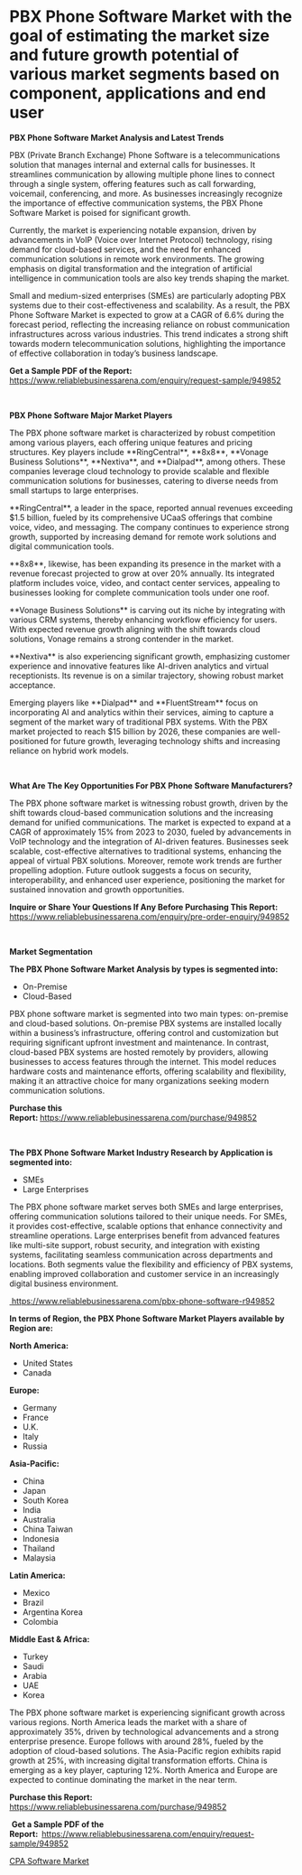 <p><h1>PBX Phone Software Market with the goal of estimating the market size and future growth potential of various market segments based on component, applications and end user</h1></p><p><strong>PBX Phone Software Market Analysis and Latest Trends</strong></p>
<p><p>PBX (Private Branch Exchange) Phone Software is a telecommunications solution that manages internal and external calls for businesses. It streamlines communication by allowing multiple phone lines to connect through a single system, offering features such as call forwarding, voicemail, conferencing, and more. As businesses increasingly recognize the importance of effective communication systems, the PBX Phone Software Market is poised for significant growth.</p><p>Currently, the market is experiencing notable expansion, driven by advancements in VoIP (Voice over Internet Protocol) technology, rising demand for cloud-based services, and the need for enhanced communication solutions in remote work environments. The growing emphasis on digital transformation and the integration of artificial intelligence in communication tools are also key trends shaping the market. </p><p>Small and medium-sized enterprises (SMEs) are particularly adopting PBX systems due to their cost-effectiveness and scalability. As a result, the PBX Phone Software Market is expected to grow at a CAGR of 6.6% during the forecast period, reflecting the increasing reliance on robust communication infrastructures across various industries. This trend indicates a strong shift towards modern telecommunication solutions, highlighting the importance of effective collaboration in today’s business landscape.</p></p>
<p><strong>Get a Sample PDF of the Report:&nbsp;</strong> <a href="https://www.reliablebusinessarena.com/enquiry/request-sample/949852?utm_campaign=2112&utm_medium=2&utm_source=Github&utm_content=ia&utm_term=05032025&utm_id=pbx-phone-software">https://www.reliablebusinessarena.com/enquiry/request-sample/949852</a></p>
<p>&nbsp;</p>
<p><strong>PBX Phone Software Major Market Players</strong></p>
<p><p>The PBX phone software market is characterized by robust competition among various players, each offering unique features and pricing structures. Key players include **RingCentral**, **8x8**, **Vonage Business Solutions**, **Nextiva**, and **Dialpad**, among others. These companies leverage cloud technology to provide scalable and flexible communication solutions for businesses, catering to diverse needs from small startups to large enterprises.</p><p>**RingCentral**, a leader in the space, reported annual revenues exceeding $1.5 billion, fueled by its comprehensive UCaaS offerings that combine voice, video, and messaging. The company continues to experience strong growth, supported by increasing demand for remote work solutions and digital communication tools.</p><p>**8x8**, likewise, has been expanding its presence in the market with a revenue forecast projected to grow at over 20% annually. Its integrated platform includes voice, video, and contact center services, appealing to businesses looking for complete communication tools under one roof.</p><p>**Vonage Business Solutions** is carving out its niche by integrating with various CRM systems, thereby enhancing workflow efficiency for users. With expected revenue growth aligning with the shift towards cloud solutions, Vonage remains a strong contender in the market.</p><p>**Nextiva** is also experiencing significant growth, emphasizing customer experience and innovative features like AI-driven analytics and virtual receptionists. Its revenue is on a similar trajectory, showing robust market acceptance.</p><p>Emerging players like **Dialpad** and **FluentStream** focus on incorporating AI and analytics within their services, aiming to capture a segment of the market wary of traditional PBX systems. With the PBX market projected to reach $15 billion by 2026, these companies are well-positioned for future growth, leveraging technology shifts and increasing reliance on hybrid work models.</p></p>
<p>&nbsp;</p>
<p><strong>What Are The Key Opportunities For PBX Phone Software Manufacturers?</strong></p>
<p><p>The PBX phone software market is witnessing robust growth, driven by the shift towards cloud-based communication solutions and the increasing demand for unified communications. The market is expected to expand at a CAGR of approximately 15% from 2023 to 2030, fueled by advancements in VoIP technology and the integration of AI-driven features. Businesses seek scalable, cost-effective alternatives to traditional systems, enhancing the appeal of virtual PBX solutions. Moreover, remote work trends are further propelling adoption. Future outlook suggests a focus on security, interoperability, and enhanced user experience, positioning the market for sustained innovation and growth opportunities.</p></p>
<p><strong>Inquire or Share Your Questions If Any Before Purchasing This Report:</strong> <a href="https://www.reliablebusinessarena.com/enquiry/pre-order-enquiry/949852?utm_campaign=2112&utm_medium=2&utm_source=Github&utm_content=ia&utm_term=05032025&utm_id=pbx-phone-software">https://www.reliablebusinessarena.com/enquiry/pre-order-enquiry/949852</a></p>
<p>&nbsp;</p>
<p><strong>Market Segmentation</strong></p>
<p><strong>The PBX Phone Software Market Analysis by types is segmented into:</strong></p>
<p><ul><li>On-Premise</li><li>Cloud-Based</li></ul></p>
<p><p>PBX phone software market is segmented into two main types: on-premise and cloud-based solutions. On-premise PBX systems are installed locally within a business’s infrastructure, offering control and customization but requiring significant upfront investment and maintenance. In contrast, cloud-based PBX systems are hosted remotely by providers, allowing businesses to access features through the internet. This model reduces hardware costs and maintenance efforts, offering scalability and flexibility, making it an attractive choice for many organizations seeking modern communication solutions.</p></p>
<p><strong>Purchase this Report:&nbsp;</strong><a href="https://www.reliablebusinessarena.com/purchase/949852?utm_campaign=2112&utm_medium=2&utm_source=Github&utm_content=ia&utm_term=05032025&utm_id=pbx-phone-software">https://www.reliablebusinessarena.com/purchase/949852</a></p>
<p>&nbsp;</p>
<p><strong>The PBX Phone Software Market Industry Research by Application is segmented into:</strong></p>
<p><ul><li>SMEs</li><li>Large Enterprises</li></ul></p>
<p><p>The PBX phone software market serves both SMEs and large enterprises, offering communication solutions tailored to their unique needs. For SMEs, it provides cost-effective, scalable options that enhance connectivity and streamline operations. Large enterprises benefit from advanced features like multi-site support, robust security, and integration with existing systems, facilitating seamless communication across departments and locations. Both segments value the flexibility and efficiency of PBX systems, enabling improved collaboration and customer service in an increasingly digital business environment.</p></p>
<p><a href="https://www.reliablebusinessarena.com/pbx-phone-software-r949852?utm_campaign=2112&utm_medium=2&utm_source=Github&utm_content=ia&utm_term=05032025&utm_id=pbx-phone-software">&nbsp;https://www.reliablebusinessarena.com/pbx-phone-software-r949852</a></p>
<p><strong>In terms of Region, the PBX Phone Software Market Players available by Region are:</strong></p>
<p>
    <p> <strong> North America: </strong>
        <ul>
            <li>United States</li>
            <li>Canada</li>
        </ul>
        </p> 
    <p> <strong> Europe: </strong>
        <ul>
            <li>Germany</li>
            <li>France</li>
            <li>U.K.</li>
            <li>Italy</li>
            <li>Russia</li>
        </ul>
        </p> 
    <p> <strong> Asia-Pacific: </strong>
        <ul>
            <li>China</li>
            <li>Japan</li>
            <li>South Korea</li>
            <li>India</li>
            <li>Australia</li>
            <li>China Taiwan</li>
            <li>Indonesia</li>
            <li>Thailand</li>
            <li>Malaysia</li>
        </ul>
        </p> 
    <p> <strong> Latin America: </strong>
        <ul>
            <li>Mexico</li>
            <li>Brazil</li>
            <li>Argentina Korea</li>
            <li>Colombia</li>
        </ul>
        </p> 
    <p> <strong> Middle East & Africa: </strong>
        <ul>
            <li>Turkey</li>
            <li>Saudi</li>
            <li>Arabia</li>
            <li>UAE</li>
            <li>Korea</li>
        </ul>
    </p>
    </p>
<p><p>The PBX phone software market is experiencing significant growth across various regions. North America leads the market with a share of approximately 35%, driven by technological advancements and a strong enterprise presence. Europe follows with around 28%, fueled by the adoption of cloud-based solutions. The Asia-Pacific region exhibits rapid growth at 25%, with increasing digital transformation efforts. China is emerging as a key player, capturing 12%. North America and Europe are expected to continue dominating the market in the near term.</p></p>
<p><strong>Purchase this Report: </strong><a href="https://www.reliablebusinessarena.com/purchase/949852?utm_campaign=2112&utm_medium=2&utm_source=Github&utm_content=ia&utm_term=05032025&utm_id=pbx-phone-software">https://www.reliablebusinessarena.com/purchase/949852</a></p>
<p>&nbsp;<strong>Get a Sample PDF of the Report:&nbsp;&nbsp;</strong><a href="https://www.reliablebusinessarena.com/enquiry/request-sample/949852?utm_campaign=2112&utm_medium=2&utm_source=Github&utm_content=ia&utm_term=05032025&utm_id=pbx-phone-software">https://www.reliablebusinessarena.com/enquiry/request-sample/949852</a></p>
<p><strong></strong></p>
<p><p><a href="https://github.com/AshikRahman991/Market-Research-Report-List-1/blob/main/cpa-software-market.md?utm_campaign=2112&utm_medium=2&utm_source=Github&utm_content=ia&utm_term=05032025&utm_id=pbx-phone-software">CPA Software Market</a></p></p>